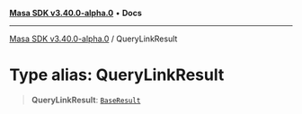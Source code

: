 [**Masa SDK v3.40.0-alpha.0**](../README.md) • **Docs**

***

[Masa SDK v3.40.0-alpha.0](../globals.md) / QueryLinkResult

# Type alias: QueryLinkResult

> **QueryLinkResult**: [`BaseResult`](../interfaces/BaseResult.md)
